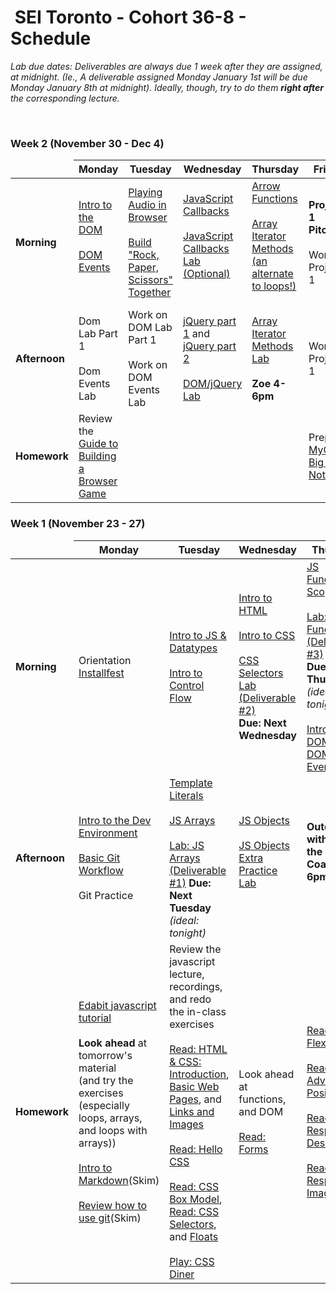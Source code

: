 <h1><img src="https://ga-dash.s3.amazonaws.com/production/assets/logo-9f88ae6c9c3871690e33280fcf557f33.png" alt="" style="max-width:100%;"></a> SEI Toronto - Cohort 36-8 - Schedule</h1>

<i>Lab due dates: Deliverables are always due 1 week after they are assigned, at midnight. (Ie., A deliverable assigned Monday January 1st will be due Monday January 8th at midnight). Ideally, though, try to do them <strong>right after</strong> the corresponding lecture.</i>

<br>

### Week 2 (November 30 - Dec 4)

<table>
<thead>
<tr>
  <td></td>
  <th>Monday</th>
  <th>Tuesday</th>
  <th>Wednesday</th>
  <th>Thursday</th>
  <th>Friday</th>
</tr>
</thead>
<tbody>

<tr>
  <td><strong>Morning</strong></td>
  <td>
    <a href="w02/d1/dom-intro.md">Intro to the DOM</a><br><br>
    <a href="w02/d1/dom-events.md">DOM Events</a><br><br>
  </td>
  <td>
    <a href="w02/d2/playing-audio.md">Playing Audio in Browser</a></br></br>
    <a href="w02/d2/01-02-rock-paper-scissors">Build "Rock, Paper, Scissors" Together</a>
  </td>
  <td>
    <a href="w02/d3/js-callbacks.md">JavaScript Callbacks</a><br><br>
  <a href="w01/d5/js-callbacks-lab.md">JavaScript Callbacks Lab (Optional)</a></br></br>
  </td>
  <td>
    <a href="w02/d4/arrow-functions.md">Arrow Functions</a></br></br>
    <a href="w02/d4/array-iterator-methods.md">Array Iterator Methods (an alternate to loops!)</a><br><br>
  </td>
  <td>
    <strong>Project 1 Pitches</strong><br><br>
    Work on Project 1
  </td>
</tr>


<tr>
  <td><strong>Afternoon</strong></td>
  <td>
    Dom Lab Part 1<br><br>
    Dom Events Lab
  </td>
  <td>
    Work on DOM Lab Part 1<br><br>
    Work on DOM Events Lab
  </td>
  <td>
    <a href="w02/d3/jquery-part-1.md">jQuery part 1</a> and <a href="w02/d3/jquery-part-2.md">jQuery part 2</a><br><br>
    <a href="w02/d3/jquery-lab.md">DOM/jQuery Lab</a></br>
  </td>
  <td>
    <a href="w02/d4/array-methods-lab.md">Array Iterator Methods Lab</a><br><br>
    <strong>Zoe 4-6pm</strong>
  </td>
  <td>
    Work on Project 1
  </td>
</tr>

<tr>
  <td><strong>Homework</strong></td>
  <td>
    Review the <a href="w02/d1/guide-to-building-a-browser-game.md">Guide to Building a Browser Game</a>
  </td>

  <td>
  </td>

  <td>
  </td>

  <td>
  </td>
  <td>
    Prepare <a href="https://my.generalassemb.ly/activities/511">MyGA - Big O Notation</a>
   </td>
</tr>

</tbody>
</table>

### Week 1 (November 23 - 27)

<table>
<thead>
<tr>
  <td></td>
  <th>Monday</th>
  <th>Tuesday</th>
  <th>Wednesday</th>
  <th>Thursday</th>
  <th>Friday</th>
</tr>
</thead>
<tbody>

<tr>
  <td><strong>Morning</strong></td>
  <td>
    Orientation</br>
    <a href="w01/d1/installfest.md">Installfest</a>
  </td>
  <td>
    <a href="w01/d2/js-intro-datatypes.md">Intro to JS & Datatypes</a></br></br>
    <a href="w01/d2/js-control-flow.md">Intro to Control Flow</a>
  </td>
  <td>
    <a href="w01/d3/intro-to-html.md">Intro to HTML</a></br></br>
    <a href="w01/d3/intro-to-css.md">Intro to CSS</a></br></br>
    <a href="w01/d3/css-selectors-lab">CSS Selectors Lab (Deliverable #2)</a><br /> <strong>Due: Next Wednesday</strong>
  </td>
  <td>
      <a href="w01/d4/js-functions-and-scope.md">JS Functions & Scope</a></br></br>
      <a href="w01/d4/js-functions-lab.md">Lab: JS Functions (Deliverable #3)</a><br /><strong>Due: Next Thursday</strong> <br /><em>(ideal: tonight)</em><br><br>
      <a href="w01/d4/dom-intro.md">Intro to the DOM</a> and <a href="w01/d4/dom-events.md">DOM Events</a>
  </td>
  <td>
    <a href="w01/d5/css-flexbox-grid.md">CSS Flexbox & Grid</a></br></br>
    <a href="w01/d5/css-flexbox-grid-lab">CSS Flexbox & Grid Lab (Deliverable #4)</a></br><strong>Due: Next Friday</strong>    
  </td>
</tr>

<tr>
  <td><strong>Afternoon</strong></td>
  <td>
    <a href="w01/d1/intro-dev-env.md">Intro to the Dev Environment</a></br></br>
    <a href="w01/d1/git-intro-workflow.md">Basic Git Workflow</a></br></br>
    Git Practice
  </td>
  <td>
    <a href="w01/d2/template-literals-walkthru.md">Template Literals</a></br></br>
    <a href="w01/d2/js-arrays.md">JS Arrays</a></br></br>
    <a href="w01/d2/js-arrays-lab.md">Lab: JS Arrays (Deliverable<br /> #1)</a> <strong>Due: Next Tuesday</strong> <br /><em>(ideal: tonight)</em>
  </td>
  <td>
    <a href="w01/d3/js-objects.md">JS Objects</a></br></br>
    <a href="w01/d3/js-objects-practice.md">JS Objects Extra Practice Lab</a><br><br>
  </td>
  <td>
   
  <strong>Outcomes with Zoe the Career Coach (4-6pm)</strong><br /><br />
  </td>
  <td>
    <a href="w01/d5/responsive-design.md">Responsive Design</a></br></br>
    <a href="w01/d5/media-queries-lab.md">Media Queries Lab</a>
  </td>
</tr>

<tr>
  <td><strong>Homework</strong></td>
  <td>
    <a href="https://edabit.com/tutorial/javascript">Edabit javascript tutorial</a><br><br>
    <strong>Look ahead</strong> at tomorrow's material<br>(and try the exercises<br> (especially loops, arrays, and loops with arrays))<br><br>
    <a href="w01/d1/hw-markdown-intro.md">Intro to Markdown</a>(Skim)</br></br>
    <a href="w01/d1/git-intro-workflow.md">Review how to use git</a>(Skim)
  </td>
  <td>
    Review the javascript lecture, recordings, and redo the in-class exercises<br><br>
    <a href="https://www.internetingishard.com/html-and-css/introduction/">Read: HTML & CSS: Introduction</a>, 
    <a href="https://www.internetingishard.com/html-and-css/basic-web-pages/">Basic Web Pages</a>, and
    <a href="https://www.internetingishard.com/html-and-css/links-and-images/">Links and Images</a></br></br>
    <a href="https://www.internetingishard.com/html-and-css/hello-css/">Read: Hello CSS</a></br></br>
    <a href="https://www.internetingishard.com/html-and-css/css-box-model/">Read: CSS Box Model</a>, 
    <a href="https://www.internetingishard.com/html-and-css/css-selectors/">Read: CSS Selectors</a>, and
    <a href="https://www.internetingishard.com/html-and-css/floats/">Floats</a><br><br>
    <a href="https://flukeout.github.io/">Play: CSS Diner</a>
  </td>
  <td>
    Look ahead at functions, and DOM<br><br>
    <a href="https://www.internetingishard.com/html-and-css/forms/">Read: Forms</a>
  </td>
  <td>
    <a href="https://www.internetingishard.com/html-and-css/flexbox/">Read: Flexbox</a></br></br>
    <a href="https://www.internetingishard.com/html-and-css/advanced-positioning/">Read: Advanced Positioning</a></br></br>
    <a href="https://www.internetingishard.com/html-and-css/responsive-design/">Read: Responsive Design</a></br></br>
    <a href="https://www.internetingishard.com/html-and-css/responsive-images/">Read: Responsive Images</a>
  </td>
  <td>
    <a href="w01/d5/media-queries-lab.md">Media Queries Lab</a></br></br>
    <a href="https://flexboxfroggy.com/">Play: Flexbox Froggy</a></br></br>
    <a href="https://cssgridgarden.com/">Play: CSS Grid Garden</a><br><br>
    <strong>Look ahead</strong> at DOM and DOM Events lectures
  </td>
</tr>
</tbody>
</table>

